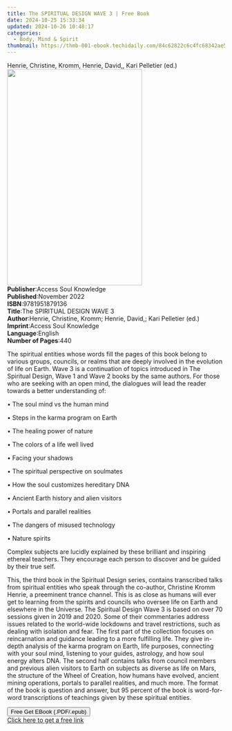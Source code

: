 ```yaml
---
title: The SPIRITUAL DESIGN WAVE 3 | Free Book
date: 2024-10-25 15:33:34
updated: 2024-10-26 10:48:17
categories:
  - Body, Mind & Spirit
thumbnail: https://thmb-001-ebook.techidaily.com/84c62822c6c4fc68342ae5bdbf94a2f75ee14fcac38514475b282517409b8e7d.jpg
---
```

<main id="book-container">
  <div class="flex flex-col">
    <div class="book-brief flex-1 py-6 px-4 sm:p-6 md:py-10 md:px-8">
      <!-- brief-->
      <div class="book-brief-main">
        Henrie, Christine, Kromm, Henrie, David,, Kari Pelletier (ed.)
      </div>
    </div>
    <div
      class="book-meta-info flex-1 grid gap-4 col-start-1 col-end-3 row-start-1 sm:mb-6 sm:grid-cols-4 lg:gap-6 lg:col-start-2 lg:row-end-6 lg:row-span-6 lg:mb-0"
    >
      <div
        class="book-meta-info-left place-content-center mt-4 p-4 text-sm leading-6 col-start-2 col-span-2 dark:text-slate-400"
      >
        <img
          class="w-full h-500 object-cover rounded-lg sm:h-255 sm:col-span-2 lg:col-span-full"
          src="https://img-001-ebook.techidaily.com/900702c73937200fdeebbe4ee93b43f20ec3cbf18682ea440235a30732e299fa.jpg"
          alt=""
          width="312"
          height="500"
        />
      </div>
      <div
        class="book-meta-info-right mt-2 col-start-1 row-start-2 col-span-3 self-center"
      >
        <!-- meta data  -->
        <div class="flex flex-col px-4 md:px-8">
          <div class="flex-1">
            <strong>Publisher</strong>:<span class="px-2"
              >Access Soul Knowledge</span
            >
          </div>
          <div class="flex-1">
            <strong>Published</strong>:<span class="px-2">November 2022</span>
          </div>
          <div class="flex-1">
            <strong>ISBN</strong>:<span class="px-2">9781951879136</span>
          </div>
          <div class="flex-1">
            <strong>Title</strong>:<span class="px-2"
              >The SPIRITUAL DESIGN WAVE 3</span
            >
          </div>
          <div class="flex-1">
            <strong>Author</strong>:<span class="px-2"
              >Henrie, Christine, Kromm; Henrie, David,; Kari Pelletier
              (ed.)</span
            >
          </div>
          <div class="flex-1">
            <strong>Imprint</strong>:<span class="px-2"
              >Access Soul Knowledge</span
            >
          </div>
          <div class="flex-1">
            <strong>Language</strong>:<span class="px-2">English</span>
          </div>
          <div class="flex-1">
            <strong>Number of Pages</strong>:<span class="px-2">440</span>
          </div>
        </div>
      </div>
    </div>
    <div class="book-description flex-1 py-6 px-4 sm:p-6 md:py-10 md:px-8">
      <div class="book-description-main">
        <div accordion-content="" id="description">
          <p>
            The spiritual entities whose words fill the pages of this book
            belong to various groups, councils, or realms that are deeply
            involved in the evolution of life on Earth. Wave 3 is a continuation
            of topics introduced in The Spiritual Design, Wave 1 and Wave 2
            books by the same authors. For those who are seeking with an open
            mind, the dialogues will lead the reader towards a better
            understanding of:
          </p>
          <p>•&nbsp;The soul mind vs the human mind</p>
          <p>•&nbsp;Steps in the karma program on Earth</p>
          <p>•&nbsp;The healing power of nature</p>
          <p>•&nbsp;The colors of a life well lived</p>
          <p>•&nbsp;Facing your shadows</p>
          <p>•&nbsp;The spiritual perspective on soulmates</p>
          <p>•&nbsp;How the soul customizes hereditary DNA</p>
          <p>•&nbsp;Ancient Earth history and alien visitors</p>
          <p>•&nbsp;Portals and parallel realities</p>
          <p>•&nbsp;The dangers of misused technology</p>
          <p>•&nbsp;Nature spirits</p>
          <p>
            Complex subjects are lucidly explained by these brilliant and
            inspiring ethereal teachers. They encourage each person to discover
            and be guided by their true self.
          </p>
          <p>
            This, the third book in the Spiritual Design series, contains
            transcribed talks from spiritual entities who speak through the
            co-author, Christine Kromm Henrie, a preeminent trance channel. This
            is as close as humans will ever get to learning from the spirits and
            councils who oversee life on Earth and elsewhere in the Universe.
            The Spiritual Design Wave 3 is based on over 70 sessions given in
            2019 and 2020. Some of their commentaries address issues related to
            the world-wide lockdowns and travel restrictions, such as dealing
            with isolation and fear. The first part of the collection focuses on
            reincarnation and guidance leading to a more fulfilling life. They
            give in-depth analysis of the karma program on Earth, life purposes,
            connecting with your soul mind, listening to your guides, astrology,
            and how soul energy alters DNA. The second half contains talks from
            council members and previous alien visitors to Earth on subjects as
            diverse as life on Mars, the structure of the Wheel of Creation, how
            humans have evolved, ancient mining operations, portals to parallel
            realities, and much more. The format of the book is question and
            answer, but 95 percent of the book is word-for-word transcriptions
            of teachings given by these spiritual entities.
          </p>
        </div>
        <div class="accordion-fader"></div>
      </div>
    </div>
    <div class="book-excerpts flex-1 py-6 px-4 sm:p-6 md:py-10 md:px-8"></div>
    <div
      class="book-about-author flex-1 py-6 px-4 sm:p-6 md:py-10 md:px-8"
    ></div>
    <div class="book-free-get flex-1 py-6 px-4 sm:p-6 md:py-10 md:px-8">
      <button
        id="btn-free-get"
        class="bg-blue-500 hover:bg-blue-700 text-white font-bold py-2 px-4 rounded"
      >
        Free Get EBook (.PDF/.epub)
      </button>
      <div id="countdown-display" class="px-2 text-lg mt-2"></div>
      <a
        id="free-link"
        class="hidden bg-blue-500 hover:bg-blue-700 text-white font-bold py-2 px-4 rounded"
        href="https://www.ebooks.com/en-us/book/210659493/the-spiritual-design-wave-3/henrie-christine-kromm/"
        target="_blank"
        >Click here to get a free link</a
      >
    </div>
    <script>
      let countdownTime = 0;
      let countdownInterval = null;
      document
        .getElementById('btn-free-get')
        .addEventListener('click', startCountdown);
      function startCountdown() {
        countdownTime = new Date().getTime() + 60000 * 3;
        countdownInterval = setInterval(updateCountdown, 1000);
        document.getElementById('btn-free-get').disabled = true;
        document
          .getElementById('btn-free-get')
          .classList.add('bg-gray-500', 'cursor-not-allowed');
      }
      function updateCountdown() {
        let currentTime = new Date().getTime();
        let timeLeft = countdownTime - currentTime;
        let secondsLeft = Math.floor(timeLeft / 1000);
        document.getElementById('countdown-display').innerHTML =
          `Remaining time: ${secondsLeft} seconds.`;
        if (secondsLeft <= 0) {
          clearInterval(countdownInterval);
          document.getElementById('btn-free-get').classList.add('hidden');
          document.getElementById('free-link').classList.remove('hidden');
          document.getElementById('countdown-display').innerHTML = '';
        }
      }
    </script>
  </div>
</main>
